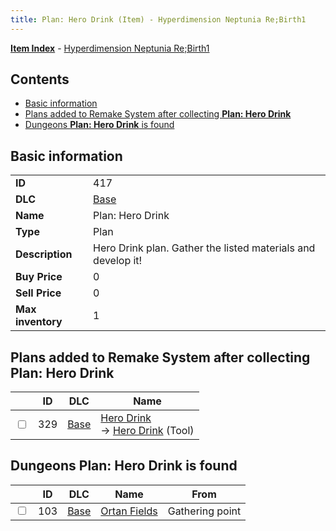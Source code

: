 ```yaml
---
title: Plan: Hero Drink (Item) - Hyperdimension Neptunia Re;Birth1
---
```


[**Item Index**](/neptunia/rb1/item/index.html) - [Hyperdimension Neptunia Re;Birth1](/neptunia/rb1)

## Contents

- [Basic information](#basic-information)
- [Plans added to Remake System after collecting **Plan: Hero Drink**](#plans-added-to-remake-system-after-collecting-plan-hero-drink)
- [Dungeons **Plan: Hero Drink** is found](#dungeons-plan-hero-drink-is-found)

## Basic information

|   |   |
| -- | -- |
| **ID** | 417 |
| **DLC** | [Base](/neptunia/rb1/dlc/1-base.html) |
| **Name** | Plan: Hero Drink |
| **Type** | Plan |
| **Description** | Hero Drink plan. Gather the listed materials and develop it! |
| **Buy Price** | 0 |
| **Sell Price** | 0 |
| **Max inventory** | 1 |


## Plans added to Remake System after collecting **Plan: Hero Drink**

|    | ID | DLC | Name |
| -- | -- | --- | ---- |
| <input type="checkbox" id="rb1-remake-1-329" class="trackbox" /> | 329 | [Base](/neptunia/rb1/dlc/1-base.html) | [Hero Drink](/neptunia/rb1/remake/1-329-hero-drink.html)<br /> → [Hero Drink](/neptunia/rb1/item/1-17-hero-drink.html) (Tool) |


## Dungeons **Plan: Hero Drink** is found

|    | ID | DLC | Name | From |
| -- | -- | --- | ---- | ---- |
| <input type="checkbox" id="rb1-dungeon-1-103" class="trackbox" /> | 103 | [Base](/neptunia/rb1/dlc/1-base.html) | [Ortan Fields](/neptunia/rb1/dungeon/1-103-ortan-fields.html) | Gathering point |
